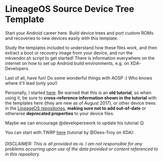 # LineageOS Source Device Tree Template

Start your Android career here. Build device trees and port custom ROMs and recoveries to new devices easily with this template.

Study the templates included to understand how these files work, and then extract a boot or recovery image from your device, and run the mkvendor.sh script to get started! There is information everywhere on the internet on how to set up Android build environments, e.g. on XDA-Developers.

Last of all, have fun! Do some wonderful things with AOSP :) Who knows where it'll lead (only you!)


Personally, I started [here](https://developerswork.github.io/works/GUIDES/AndrodDeviceTree/#). Be warned that this is an **old tutorial**, so when using it, be sure to **cross-reference information shown in the tutorial** with the templates here (they are new as of August 2017), or other device trees in the [LineageOS repositories](https://github.com/LineageOS?utf8=✓&q=android_device), **making sure not to add out-of-date** or otherwise **deprecated properties** to your device files.

Maybe we can encourage @developerswork to update his tutorial :wink:

You can start with TWRP [here](https://forum.xda-developers.com/showthread.php?t=1943625) (tutorial by @Dees-Troy on XDA):

###### DISCLAIMER: This is all provided as-is. I am not responsible for any problems occurring upon use of the data provided or content referenced to in this repository.
